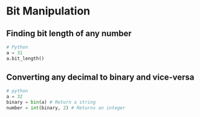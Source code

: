 # Bit Manipulation

## Finding bit length of any number
```python
# Python
a = 31
a.bit_length()
```

## Converting any decimal to binary and vice-versa
```python
# python
a = 32
binary = bin(a) # Return a string
number = int(binary, 2) # Returns an integer
```

